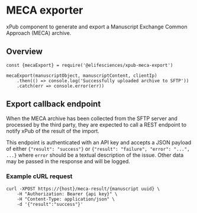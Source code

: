 # MECA exporter

xPub component to generate and export a Manuscript Exchange Common Approach (MECA) archive.

## Overview

    const {mecaExport} = require('@elifesciences/xpub-meca-export')

    mecaExport(manuscriptObject, manuscriptContent, clientIp)
        .then(() => console.log('Successfully uploaded archive to SFTP'))
        .catch(err => console.error(err))

## Export callback endpoint

When the MECA archive has been collected from the SFTP server and processed by the third party,
they are expected to call a REST endpoint to notify xPub of the result of the import.

This endpoint is authenticated with an API key and accepts a JSON payload of either
`{"result": "success"}` or `{"result": "failure", "error": "...", ...}` where `error`
should be a textual description of the issue. Other data may be passed in the response
and will be logged.

### Example cURL request

    curl -XPOST https://{host}/meca-result/{manuscript uuid} \
        -H "Authorization: Bearer {api key}" \
        -H "Content-Type: application/json" \
        -d '{"result":"success"}'
